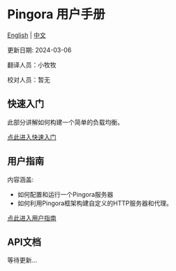 # Pingora 用户手册

[English](../README.md) | [中文](./README.md)

更新日期: 2024-03-06

翻译人员：小牧牧

校对人员：暂无

## 快速入门
此部分讲解如何构建一个简单的负载均衡。

[点此进入快速入门](quick_start.md)

## 用户指南
内容涵盖:
- 如何配置和运行一个Pingora服务器
- 如何利用Pingora框架构建自定义的HTTP服务器和代理。

[点此进入用户指南](user_guide/index.md)

## API文档
等待更新...
